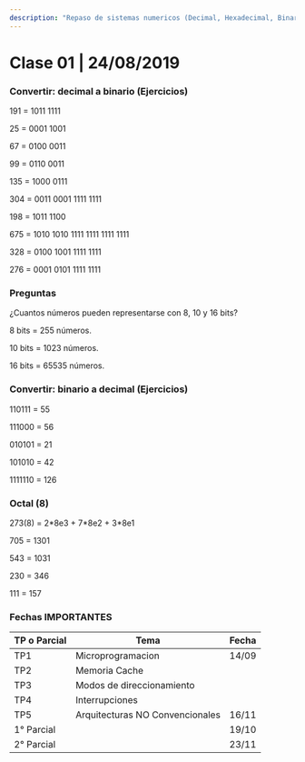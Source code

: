 ```yaml
---
description: "Repaso de sistemas numericos (Decimal, Hexadecimal, Binario y Octal)"
---
```


# Clase 01 \| 24/08/2019

### Convertir: decimal a binario \(Ejercicios\)

191 = 1011 1111

25 = 0001 1001

67 = 0100 0011

99 = 0110 0011

135 = 1000 0111

304 = 0011 0001 1111 1111

198 = 1011 1100

675 = 1010 1010 1111 1111 1111 1111

328 = 0100 1001 1111 1111

276 = 0001 0101 1111 1111

### Preguntas

¿Cuantos números pueden representarse con 8, 10 y 16 bits?

8 bits = 255 números.

10 bits = 1023 números.

16 bits = 65535 números.

### Convertir: binario a decimal \(Ejercicios\)

110111 = 55

111000 = 56

010101 = 21

101010 = 42

1111110 = 126

### Octal (8)

273(8) = 2\*8e3 + 7\*8e2 + 3\*8e1

705 = 1301

543 = 1031

230 = 346

111 = 157

### Fechas IMPORTANTES

| TP o Parcial | Tema                            | Fecha |
| ------------ | ------------------------------- | ----- |
| TP1          | Microprogramacion               | 14/09 |
| TP2          | Memoria Cache                   |       |
| TP3          | Modos de direccionamiento       |       |
| TP4          | Interrupciones                  |       |
| TP5          | Arquitecturas NO Convencionales | 16/11 |
| 1° Parcial   |                                 | 19/10 |
| 2° Parcial   |                                 | 23/11 |
